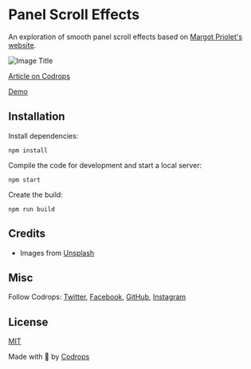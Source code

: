 # Panel Scroll Effects

An exploration of smooth panel scroll effects based on [Margot Priolet's website](https://www.margotpriolet.com/).

![Image Title](https://tympanus.net/codrops/wp-content/uploads/2022/10/ScrollPanels_featured.jpg)

[Article on Codrops](https://tympanus.net/codrops/?p=65387)

[Demo](http://tympanus.net/Development/ScrollPanels/)


## Installation

Install dependencies:

```
npm install
```

Compile the code for development and start a local server:

```
npm start
```

Create the build:

```
npm run build
```

## Credits

- Images from [Unsplash](https://unsplash.com/)

## Misc

Follow Codrops: [Twitter](http://www.twitter.com/codrops), [Facebook](http://www.facebook.com/codrops), [GitHub](https://github.com/codrops), [Instagram](https://www.instagram.com/codropsss/)

## License
[MIT](LICENSE)

Made with :blue_heart:  by [Codrops](http://www.codrops.com)





